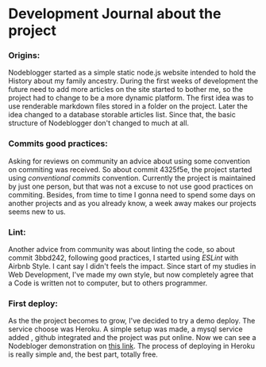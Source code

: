 # Development Journal about the project

### Origins: 
Nodeblogger started as a simple static node.js website intended to hold the History about my family ancestry. During the first weeks of development the future need to add more articles on the site started to bother me, so the project had to change to be a more dynamic platform. The first idea was to use renderable markdown files stored in a folder on the project. Later the idea changed to a database storable articles list. Since that, the basic structure of Nodeblogger don't changed to much at all. 

### Commits good practices:
Asking for reviews on community an advice about using some convention on commiting was received. So about commit 4325f5e, the project started using *conventional commits* convention. Currently the project is maintained by just one person, but that was not a excuse to not use good practices on commiting. Besides, from time to time I gonna need to spend some days on another projects and as you already know, a week away makes our projects seems new to us.

### Lint:
Another advice from community was about linting the code, so about commit 3bbd242, following good practices, I started using *ESLint* with Airbnb Style. I cant say I didn't feels the impact. Since start of my studies in Web Development, I've made my own style, but now completely agree that a Code is written not to computer, but to others programmer.

### First deploy:
As the the project becomes to grow, I've decided to try a demo deploy. The service choose was Heroku. A simple setup was made, a mysql service added , github integrated and the project was put online. Now we can see a Nodebloger demonstration on [this link](https://kortkamp-nodeblogger.herokuapp.com/). The process of deploying in Heroku is really simple and, the best part, totally free. 